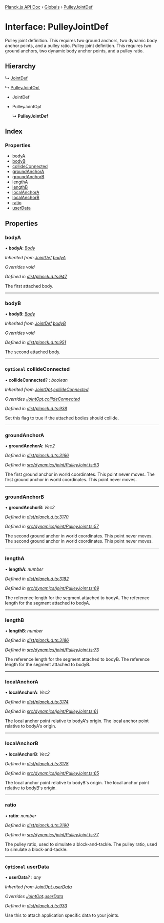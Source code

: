 [Planck.js API Doc](../README.md) › [Globals](../globals.md) › [PulleyJointDef](pulleyjointdef.md)

# Interface: PulleyJointDef

Pulley joint definition. This requires two ground anchors, two dynamic body
anchor points, and a pulley ratio.
Pulley joint definition. This requires two ground anchors, two dynamic body
anchor points, and a pulley ratio.

## Hierarchy

  ↳ [JointDef](jointdef.md)

  ↳ [PulleyJointOpt](pulleyjointopt.md)

* JointDef

* PulleyJointOpt

  ↳ **PulleyJointDef**

## Index

### Properties

* [bodyA](pulleyjointdef.md#bodya)
* [bodyB](pulleyjointdef.md#bodyb)
* [collideConnected](pulleyjointdef.md#optional-collideconnected)
* [groundAnchorA](pulleyjointdef.md#groundanchora)
* [groundAnchorB](pulleyjointdef.md#groundanchorb)
* [lengthA](pulleyjointdef.md#lengtha)
* [lengthB](pulleyjointdef.md#lengthb)
* [localAnchorA](pulleyjointdef.md#localanchora)
* [localAnchorB](pulleyjointdef.md#localanchorb)
* [ratio](pulleyjointdef.md#ratio)
* [userData](pulleyjointdef.md#optional-userdata)

## Properties

###  bodyA

• **bodyA**: *[Body](../classes/body.md)*

*Inherited from [JointDef](jointdef.md).[bodyA](jointdef.md#bodya)*

*Overrides void*

*Defined in [dist/planck.d.ts:947](https://github.com/shakiba/planck.js/blob/3ede11b/dist/planck.d.ts#L947)*

The first attached body.

___

###  bodyB

• **bodyB**: *[Body](../classes/body.md)*

*Inherited from [JointDef](jointdef.md).[bodyB](jointdef.md#bodyb)*

*Overrides void*

*Defined in [dist/planck.d.ts:951](https://github.com/shakiba/planck.js/blob/3ede11b/dist/planck.d.ts#L951)*

The second attached body.

___

### `Optional` collideConnected

• **collideConnected**? : *boolean*

*Inherited from [JointOpt](jointopt.md).[collideConnected](jointopt.md#optional-collideconnected)*

*Overrides [JointOpt](jointopt.md).[collideConnected](jointopt.md#optional-collideconnected)*

*Defined in [dist/planck.d.ts:938](https://github.com/shakiba/planck.js/blob/3ede11b/dist/planck.d.ts#L938)*

Set this flag to true if the attached bodies
should collide.

___

###  groundAnchorA

• **groundAnchorA**: *Vec2*

*Defined in [dist/planck.d.ts:3166](https://github.com/shakiba/planck.js/blob/3ede11b/dist/planck.d.ts#L3166)*

*Defined in [src/dynamics/joint/PulleyJoint.ts:53](https://github.com/shakiba/planck.js/blob/3ede11b/src/dynamics/joint/PulleyJoint.ts#L53)*

The first ground anchor in world coordinates. This point never moves.
The first ground anchor in world coordinates. This point never moves.

___

###  groundAnchorB

• **groundAnchorB**: *Vec2*

*Defined in [dist/planck.d.ts:3170](https://github.com/shakiba/planck.js/blob/3ede11b/dist/planck.d.ts#L3170)*

*Defined in [src/dynamics/joint/PulleyJoint.ts:57](https://github.com/shakiba/planck.js/blob/3ede11b/src/dynamics/joint/PulleyJoint.ts#L57)*

The second ground anchor in world coordinates. This point never moves.
The second ground anchor in world coordinates. This point never moves.

___

###  lengthA

• **lengthA**: *number*

*Defined in [dist/planck.d.ts:3182](https://github.com/shakiba/planck.js/blob/3ede11b/dist/planck.d.ts#L3182)*

*Defined in [src/dynamics/joint/PulleyJoint.ts:69](https://github.com/shakiba/planck.js/blob/3ede11b/src/dynamics/joint/PulleyJoint.ts#L69)*

The reference length for the segment attached to bodyA.
The reference length for the segment attached to bodyA.

___

###  lengthB

• **lengthB**: *number*

*Defined in [dist/planck.d.ts:3186](https://github.com/shakiba/planck.js/blob/3ede11b/dist/planck.d.ts#L3186)*

*Defined in [src/dynamics/joint/PulleyJoint.ts:73](https://github.com/shakiba/planck.js/blob/3ede11b/src/dynamics/joint/PulleyJoint.ts#L73)*

The reference length for the segment attached to bodyB.
The reference length for the segment attached to bodyB.

___

###  localAnchorA

• **localAnchorA**: *Vec2*

*Defined in [dist/planck.d.ts:3174](https://github.com/shakiba/planck.js/blob/3ede11b/dist/planck.d.ts#L3174)*

*Defined in [src/dynamics/joint/PulleyJoint.ts:61](https://github.com/shakiba/planck.js/blob/3ede11b/src/dynamics/joint/PulleyJoint.ts#L61)*

The local anchor point relative to bodyA's origin.
The local anchor point relative to bodyA's origin.

___

###  localAnchorB

• **localAnchorB**: *Vec2*

*Defined in [dist/planck.d.ts:3178](https://github.com/shakiba/planck.js/blob/3ede11b/dist/planck.d.ts#L3178)*

*Defined in [src/dynamics/joint/PulleyJoint.ts:65](https://github.com/shakiba/planck.js/blob/3ede11b/src/dynamics/joint/PulleyJoint.ts#L65)*

The local anchor point relative to bodyB's origin.
The local anchor point relative to bodyB's origin.

___

###  ratio

• **ratio**: *number*

*Defined in [dist/planck.d.ts:3190](https://github.com/shakiba/planck.js/blob/3ede11b/dist/planck.d.ts#L3190)*

*Defined in [src/dynamics/joint/PulleyJoint.ts:77](https://github.com/shakiba/planck.js/blob/3ede11b/src/dynamics/joint/PulleyJoint.ts#L77)*

The pulley ratio, used to simulate a block-and-tackle.
The pulley ratio, used to simulate a block-and-tackle.

___

### `Optional` userData

• **userData**? : *any*

*Inherited from [JointOpt](jointopt.md).[userData](jointopt.md#optional-userdata)*

*Overrides [JointOpt](jointopt.md).[userData](jointopt.md#optional-userdata)*

*Defined in [dist/planck.d.ts:933](https://github.com/shakiba/planck.js/blob/3ede11b/dist/planck.d.ts#L933)*

Use this to attach application specific data to your joints.
